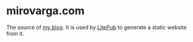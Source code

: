 # mirovarga.com

The source of [my blog](http://www.mirovarga.com). It is used by
[LitePub](https://github.com/mirovarga/litepub) to generate a static website
from it.
